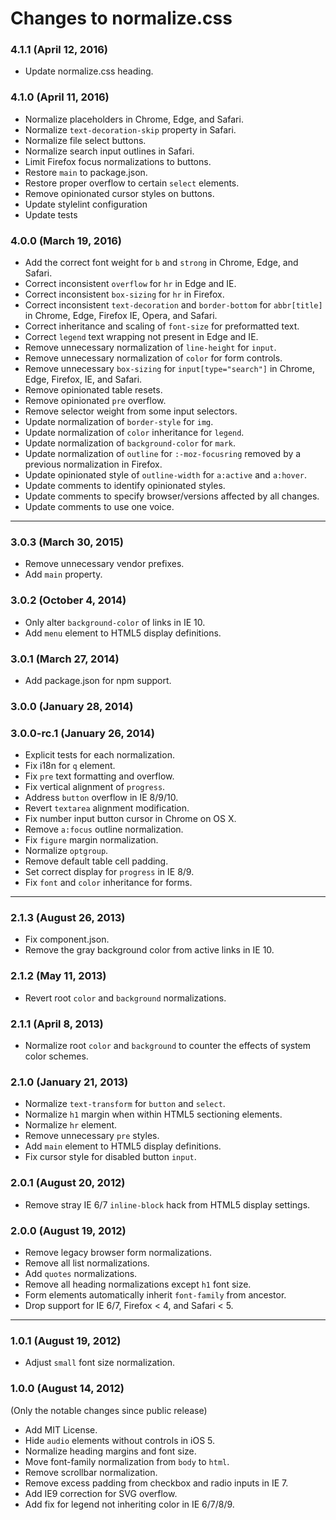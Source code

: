 # Changes to normalize.css

### 4.1.1 (April 12, 2016)

* Update normalize.css heading.

### 4.1.0 (April 11, 2016)

* Normalize placeholders in Chrome, Edge, and Safari.
* Normalize `text-decoration-skip` property in Safari.
* Normalize file select buttons.
* Normalize search input outlines in Safari.
* Limit Firefox focus normalizations to buttons.
* Restore `main` to package.json.
* Restore proper overflow to certain `select` elements.
* Remove opinionated cursor styles on buttons.
* Update stylelint configuration
* Update tests

### 4.0.0 (March 19, 2016)

* Add the correct font weight for `b` and `strong` in Chrome, Edge, and Safari.
* Correct inconsistent `overflow` for `hr` in Edge and IE.
* Correct inconsistent `box-sizing` for `hr` in Firefox.
* Correct inconsistent `text-decoration` and `border-bottom` for `abbr[title]`
  in Chrome, Edge, Firefox IE, Opera, and Safari.
* Correct inheritance and scaling of `font-size` for preformatted text.
* Correct `legend` text wrapping not present in Edge and IE.
* Remove unnecessary normalization of `line-height` for `input`.
* Remove unnecessary normalization of `color` for form controls.
* Remove unnecessary `box-sizing` for `input[type="search"]` in Chrome, Edge,
  Firefox, IE, and Safari.
* Remove opinionated table resets.
* Remove opinionated `pre` overflow.
* Remove selector weight from some input selectors.
* Update normalization of `border-style` for `img`.
* Update normalization of `color` inheritance for `legend`.
* Update normalization of `background-color` for `mark`.
* Update normalization of `outline` for `:-moz-focusring` removed by a previous
  normalization in Firefox.
* Update opinionated style of `outline-width` for `a:active` and `a:hover`.
* Update comments to identify opinionated styles.
* Update comments to specify browser/versions affected by all changes.
* Update comments to use one voice.

---

### 3.0.3 (March 30, 2015)

* Remove unnecessary vendor prefixes.
* Add `main` property.

### 3.0.2 (October 4, 2014)

* Only alter `background-color` of links in IE 10.
* Add `menu` element to HTML5 display definitions.

### 3.0.1 (March 27, 2014)

* Add package.json for npm support.

### 3.0.0 (January 28, 2014)

### 3.0.0-rc.1 (January 26, 2014)

* Explicit tests for each normalization.
* Fix i18n for `q` element.
* Fix `pre` text formatting and overflow.
* Fix vertical alignment of `progress`.
* Address `button` overflow in IE 8/9/10.
* Revert `textarea` alignment modification.
* Fix number input button cursor in Chrome on OS X.
* Remove `a:focus` outline normalization.
* Fix `figure` margin normalization.
* Normalize `optgroup`.
* Remove default table cell padding.
* Set correct display for `progress` in IE 8/9.
* Fix `font` and `color` inheritance for forms.

---

### 2.1.3 (August 26, 2013)

* Fix component.json.
* Remove the gray background color from active links in IE 10.

### 2.1.2 (May 11, 2013)

* Revert root `color` and `background` normalizations.

### 2.1.1 (April 8, 2013)

* Normalize root `color` and `background` to counter the effects of system
  color schemes.

### 2.1.0 (January 21, 2013)

* Normalize `text-transform` for `button` and `select`.
* Normalize `h1` margin when within HTML5 sectioning elements.
* Normalize `hr` element.
* Remove unnecessary `pre` styles.
* Add `main` element to HTML5 display definitions.
* Fix cursor style for disabled button `input`.

### 2.0.1 (August 20, 2012)

* Remove stray IE 6/7 `inline-block` hack from HTML5 display settings.

### 2.0.0 (August 19, 2012)

* Remove legacy browser form normalizations.
* Remove all list normalizations.
* Add `quotes` normalizations.
* Remove all heading normalizations except `h1` font size.
* Form elements automatically inherit `font-family` from ancestor.
* Drop support for IE 6/7, Firefox < 4, and Safari < 5.

---

### 1.0.1 (August 19, 2012)

* Adjust `small` font size normalization.

### 1.0.0 (August 14, 2012)

(Only the notable changes since public release)

* Add MIT License.
* Hide `audio` elements without controls in iOS 5.
* Normalize heading margins and font size.
* Move font-family normalization from `body` to `html`.
* Remove scrollbar normalization.
* Remove excess padding from checkbox and radio inputs in IE 7.
* Add IE9 correction for SVG overflow.
* Add fix for legend not inheriting color in IE 6/7/8/9.
